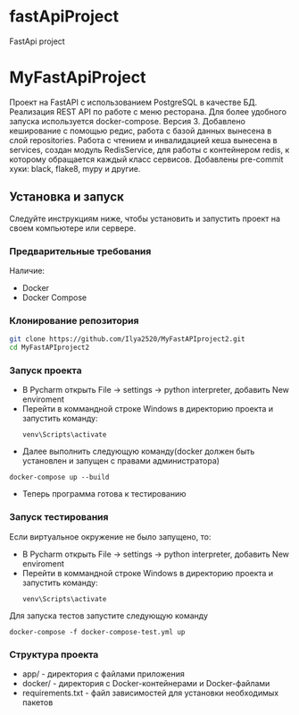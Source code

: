 # fastApiProject
FastApi project 
# MyFastApiProject

Проект на FastAPI с использованием PostgreSQL в качестве БД. Реализация REST API по работе с меню ресторана. Для более удобного запуска используется docker-compose. Версия 3. Добавлено кеширование с помощью редис, работа с базой данных вынесена в слой repositories. Работа с чтением и инвалидацией кеша вынесена в services, создан модуль RedisService, для работы с контейнером redis, к которому обращается каждый класс сервисов. Добавлены pre-commit хуки: black, flake8, mypy и другие. 
## Установка и запуск

Следуйте инструкциям ниже, чтобы установить и запустить проект на своем компьютере или сервере.

### Предварительные требования

Наличие:

- Docker
- Docker Compose

### Клонирование репозитория

```bash
git clone https://github.com/Ilya2520/MyFastAPIproject2.git
cd MyFastAPIproject2
```

### Запуск проекта

- В Pycharm открыть File -> settings -> python interpreter, добавить New enviroment
- Перейти в коммандной строке Windows в директорию проекта и запустить команду:
  ```
  venv\Scripts\activate
  ```
- Далее выполнить следующую команду(docker должен быть установлен и запущен с правами администратора)
```
docker-compose up --build
```
- Теперь программа готова к тестированию

### Запуск тестирования
Если виртуальное окружение не было запущено, то:

- В Pycharm открыть File -> settings -> python interpreter, добавить New enviroment
- Перейти в коммандной строке Windows в директорию проекта и запустить команду:
  ```
  venv\Scripts\activate
  ```
Для запуска тестов запустите следующую команду
```
docker-compose -f docker-compose-test.yml up
```
### Структура проекта

- app/ - директория с файлами приложения
- docker/ - директория с Docker-контейнерами и Docker-файлами
- requirements.txt - файл зависимостей для установки необходимых пакетов
